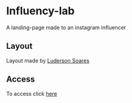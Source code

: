 # Influency-lab

A landing-page made to an instagram influencer

## Layout

Layout made by [Luderson Soares](https://www.instagram.com/luderson_soares/) 

## Access

To access click [here](https://samuel-alves21.github.io/influency-lap/)
